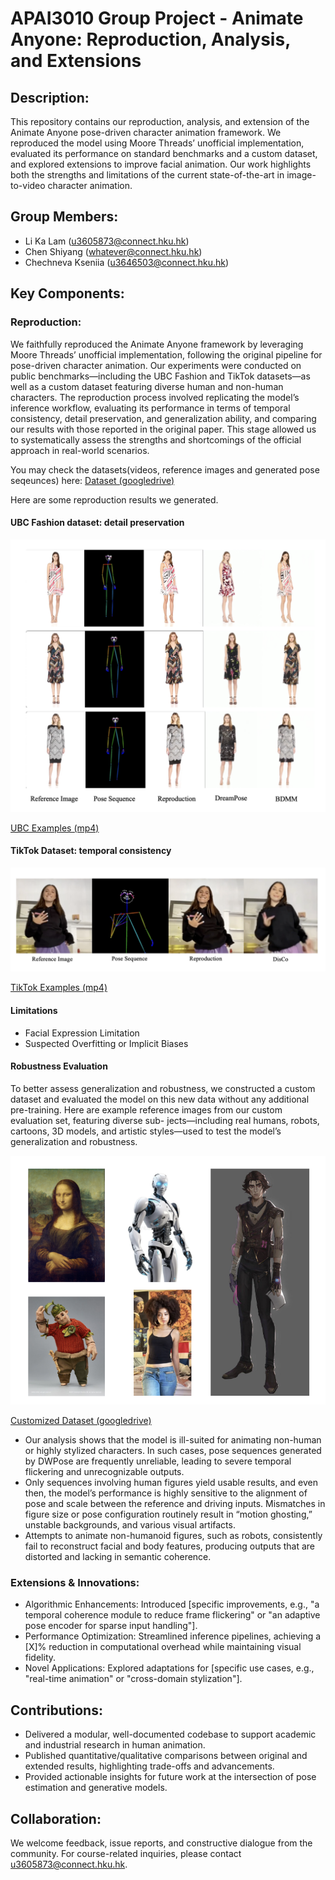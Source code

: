 # APAI3010 Group Project - Animate Anyone: Reproduction, Analysis, and Extensions

## Description:
This repository contains our reproduction, analysis, and extension of the Animate Anyone pose-driven character animation framework. We reproduced the model using Moore Threads’ unofficial implementation, evaluated its performance on standard benchmarks and a custom dataset, and explored extensions to improve facial animation. Our work highlights both the strengths and limitations of the current state-of-the-art in image-to-video character animation.

## Group Members:
- Li Ka Lam (u3605873@connect.hku.hk)
- Chen Shiyang (whatever@connect.hku.hk)
- Chechneva Kseniia (u3646503@connect.hku.hk)
  
## Key Components:

### Reproduction:

We faithfully reproduced the Animate Anyone framework by leveraging Moore Threads’ unofficial implementation, following the original pipeline for pose-driven character animation. Our experiments were conducted on public benchmarks—including the UBC Fashion and TikTok datasets—as well as a custom dataset featuring diverse human and non-human characters. The reproduction process involved replicating the model’s inference workflow, evaluating its performance in terms of temporal consistency, detail preservation, and generalization ability, and comparing our results with those reported in the original paper. This stage allowed us to systematically assess the strengths and shortcomings of the official approach in real-world scenarios.

You may check the datasets(videos, reference images and generated pose seqeunces) here: [Dataset (googledrive)](https://drive.google.com/drive/folders/1vCCnIUjNr7X9uojeLuJJ0cZKdxO32Kq2?usp=drive_link)

Here are some reproduction results we generated.

#### UBC Fashion dataset: detail preservation 

![UBC Examples (png)](https://github.com/Shannon-whatever/Animate-Anyone-1-Group-project/blob/main/Figures/UBC_fashion_comparison.png)

[UBC Examples (mp4)](https://github.com/Shannon-whatever/Animate-Anyone-1-Group-project/tree/main/demos/ubc)

#### TikTok Dataset: temporal consistency

![TikTok Examples (png)](https://github.com/Shannon-whatever/Animate-Anyone-1-Group-project/blob/main/Figures/TikTok_comparison.png)

[TikTok Examples (mp4)](https://github.com/Shannon-whatever/Animate-Anyone-1-Group-project/tree/main/demos/tiktok)

#### Limitations

- Facial Expression Limitation
- Suspected Overfitting or Implicit Biases

#### Robustness Evaluation

To better assess generalization and robustness, we constructed a custom dataset and evaluated the model on this new data without any additional pre-training.
Here are example reference images from our custom evaluation set, featuring diverse sub- jects—including real humans, robots, cartoons, 3D models, and artistic styles—used to test the model’s generalization and robustness.

![Customized Dataset Summary (png)](https://github.com/Shannon-whatever/Animate-Anyone-1-Group-project/blob/main/Figures/Appendix_2/ref_img_summary.png)

[Customized Dataset (googledrive)](https://drive.google.com/drive/folders/1D1ZS7Mx8JDG0yUh_7au0quZRPT5DtUSv?usp=drive_link)

- Our analysis shows that the model is ill-suited for animating non-human or highly stylized characters. In such cases, pose sequences generated by DWPose are frequently unreliable, leading to severe temporal flickering and unrecognizable outputs.
- Only sequences involving human figures yield usable results, and even then, the model’s performance is highly sensitive to the alignment of pose and scale between the reference and driving inputs. Mismatches in figure size or pose configuration routinely result in “motion ghosting,” unstable backgrounds, and various visual artifacts.
- Attempts to animate non-humanoid figures, such as robots, consistently fail to reconstruct facial and body features, producing outputs that are distorted and lacking in semantic coherence.

### Extensions & Innovations:

- Algorithmic Enhancements: Introduced [specific improvements, e.g., "a temporal coherence module to reduce frame flickering" or "an adaptive pose encoder for sparse input handling"].
- Performance Optimization: Streamlined inference pipelines, achieving a [X]% reduction in computational overhead while maintaining visual fidelity.
- Novel Applications: Explored adaptations for [specific use cases, e.g., "real-time animation" or "cross-domain stylization"].

## Contributions:

- Delivered a modular, well-documented codebase to support academic and industrial research in human animation.
- Published quantitative/qualitative comparisons between original and extended results, highlighting trade-offs and advancements.
- Provided actionable insights for future work at the intersection of pose estimation and generative models.

## Collaboration:
We welcome feedback, issue reports, and constructive dialogue from the community. For course-related inquiries, please contact u3605873@connect.hku.hk.
